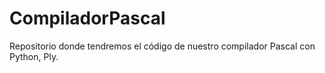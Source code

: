 CompiladorPascal
================

Repositorio donde tendremos el código de nuestro compilador Pascal con Python, Ply.
